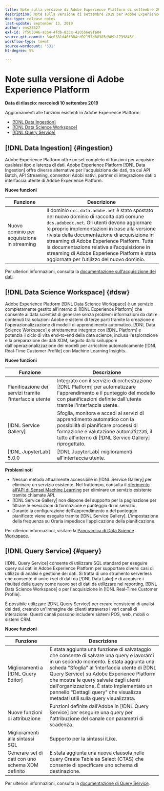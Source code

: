 ```yaml
---
title: Note sulla versione di Adobe Experience Platform di settembre 2019
description: Note sulla versione di settembre 2019 per Adobe Experience Platform.
doc-type: release notes
last-update: September 13, 2019
author: ens28527
exl-id: 7f503046-a3b4-4fdb-833c-4205b6e9fa04
source-git-commit: 34e0381d40f884cd92157d08385d889b1739845f
workflow-type: tm+mt
source-wordcount: '531'
ht-degree: 5%

---
```


# Note sulla versione di Adobe Experience Platform

**Data di rilascio: mercoledì 10 settembre 2019**

Aggiornamenti alle funzioni esistenti in Adobe Experience Platform:

* [[!DNL Data Ingestion]](#ingestion)
* [[!DNL Data Science Workspace]](#dsw)
* [[!DNL Query Service]](#query)

## [!DNL Data Ingestion] {#ingestion}

Adobe Experience Platform offre un set completo di funzioni per acquisire qualsiasi tipo e latenza di dati. Adobe Experience Platform [!DNL Data Ingestion] offre diverse alternative per l&#39;acquisizione dei dati, tra cui API Batch, API Streaming, connettori Adobi nativi, partner di integrazione dati o interfaccia utente di Adobe Experience Platform.

**Nuove funzioni**

| Funzione | Descrizione |
| ----------- | ---------- |
| Nuovo dominio per acquisizione in streaming | Il dominio `dcs.data.adobe.net` è stato spostato nel nuovo dominio di raccolta dati comune `dcs.adobedc.net`. Gli utenti devono aggiornare le proprie implementazioni in base alla versione rivista della documentazione di acquisizione in streaming di Adobe Experience Platform. Tutta la documentazione relativa all’acquisizione in streaming di Adobe Experience Platform è stata aggiornata per l’utilizzo del nuovo dominio. |

Per ulteriori informazioni, consulta la [documentazione sull&#39;acquisizione dei dati](../../ingestion/home.md).

## [!DNL Data Science Workspace] {#dsw}

Adobe Experience Platform [!DNL Data Science Workspace] è un servizio completamente gestito all&#39;interno di [!DNL Experience Platform] che consente ai data scientist di generare senza problemi informazioni da dati e contenuti tra soluzioni Adobe e sistemi di terze parti tramite la creazione e l&#39;operazionalizzazione di modelli di apprendimento automatico. [!DNL Data Science Workspace] è strettamente integrato con [!DNL Platform] e potenzia il ciclo di vita end-to-end della data science, inclusa l&#39;esplorazione e la preparazione dei dati XDM, seguito dallo sviluppo e dall&#39;operazionalizzazione dei modelli per arricchire automaticamente [!DNL Real-Time Customer Profile] con Machine Learning Insights.

**Nuove funzioni**

| Funzione | Descrizione |
| -----------| ---------- |
| Pianificazione dei servizi tramite l’interfaccia utente | Integrato con il servizio di orchestrazione [!DNL Platform] per automatizzare l&#39;apprendimento e il punteggio del modello con pianificazioni definite dall&#39;utente tramite l&#39;interfaccia utente. |
| [!DNL Service Gallery] | Sfoglia, monitora e accedi ai servizi di apprendimento automatico con la possibilità di pianificare processi di formazione e valutazione automatizzati, il tutto all&#39;interno di [!DNL Service Gallery] riprogettato. |
| [!DNL JupyterLab] 5.0.0 | [!DNL JupyterLab] miglioramenti all&#39;interfaccia utente. |

**Problemi noti**

* Nessun metodo attualmente accessibile in [!DNL Service Gallery] per eliminare un servizio esistente. Nel frattempo, consulta il [riferimento all&#39;API di Sensei Machine Learning](https://www.adobe.io/apis/experienceplatform/home/api-reference.html#!acpdr/swagger-specs/sensei-ml-api.yaml) per eliminare un servizio esistente tramite chiamate API.
* [!DNL Service Gallery] non dispone del supporto per la paginazione per filtrare le esecuzioni di formazione e punteggio di un servizio.
* Durante la configurazione dell&#39;apprendimento o del punteggio pianificato viene eseguito tramite [!DNL Service Gallery]. L&#39;impostazione della frequenza su Oraria impedisce l&#39;applicazione della pianificazione.

Per ulteriori informazioni, visitare la [Panoramica di Data Science Workspace](../../data-science-workspace/home.md).

## [!DNL Query Service] {#query}

[!DNL Query Service] consente di utilizzare SQL standard per eseguire query sui dati in Adobe Experience Platform per supportare diversi casi di utilizzo di analisi e gestione dei dati. Si tratta di uno strumento serverless che consente di unire i set di dati da [!DNL Data Lake] e di acquisire i risultati della query come nuovo set di dati da utilizzare nel reporting, [!DNL Data Science Workspace] o per l&#39;acquisizione in [!DNL Real-Time Customer Profile].

È possibile utilizzare [!DNL Query Service] per creare ecosistemi di analisi dei dati, creando un&#39;immagine dei clienti attraverso i vari canali di interazione. Questi canali possono includere sistemi POS, web, mobili o sistemi CRM.

**Nuove funzioni**

| Funzione | Descrizione |
| -----------| ---------- |
| Miglioramenti a [!DNL Query Editor] | È stata aggiunta una funzione di salvataggio che consente di salvare una query e lavorarci in un secondo momento. È stata aggiunta una scheda &quot;Sfoglia&quot; all&#39;interfaccia utente di [!DNL Query Service] su Adobe Experience Platform che mostra le query salvate dagli utenti dell&#39;organizzazione. È stato implementato un pannello &quot;Dettagli query&quot; che visualizza metadati utili sulla query visualizzata. |
| Nuove funzioni di attribuzione | Funzioni definite dall&#39;Adobe in [!DNL Query Service] per eseguire una query per l&#39;attribuzione del canale con parametri di scadenza. |
| Miglioramenti alla sintassi SQL | Supporto per la sintassi iLike. |
| Generare set di dati con uno schema XDM definito | È stata aggiunta una nuova clausola nelle query Create Table as Select (CTAS) che consente di specificare uno schema di destinazione. |

Per ulteriori informazioni, consulta la [documentazione di Query Service](../../query-service/home.md).
